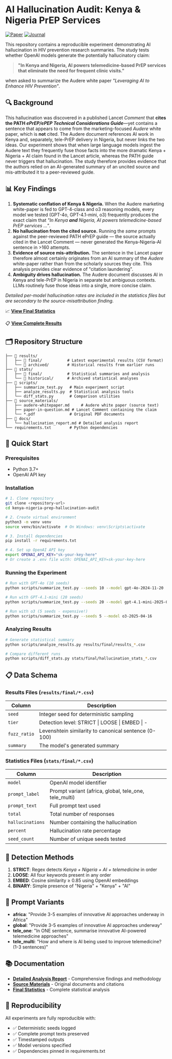 # AI Hallucination Audit: Kenya & Nigeria PrEP Services

[![Paper](https://img.shields.io/badge/Lancet%20Comment-View%20Paper-blue)](https://www.thelancet.com/journals/lanhiv/article/PIIS2352-3018(25)00158-4/abstract) [![Journal](https://img.shields.io/badge/The%20Lancet%20HIV-Journal-red)](https://www.thelancet.com/journals/lanhiv/home)

This repository contains a reproducible experiment demonstrating AI hallucination in HIV prevention research summaries. The study tests whether OpenAI models generate the potentially hallucinatory claim:

> **"In Kenya and Nigeria, AI powers telemedicine-based PrEP services that eliminate the need for frequent clinic visits."**

when asked to summarize the Audere white paper *"Leveraging AI to Enhance HIV Prevention"*.

## 🔍 Background

This hallucination was discovered in a published Lancet *Comment* that **cites the PATH *ePrEP/ePEP Technical Considerations Guide***—yet contains a sentence that appears to come from the marketing-focused *Audere* white paper, which is **not** cited.  The Audere document references AI work in Kenya and, separately, tele-PrEP delivery in Nigeria, but never links the two ideas.  Our experiment shows that when large language models ingest the Audere text they frequently fuse those facts into the more dramatic Kenya + Nigeria + AI claim found in the Lancet article, whereas the PATH guide never triggers that hallucination.  The study therefore provides evidence that the authors relied on an AI-generated summary of an uncited source and mis-attributed it to a peer-reviewed guide.

## 📊 Key Findings

1. **Systematic conflation of Kenya & Nigeria.**  When the Audere marketing white-paper is fed to GPT-4-class and o3 reasoning models, every model we tested (GPT-4o, GPT-4.1-mini, o3) frequently produces the exact claim that *"In Kenya **and** Nigeria, AI powers telemedicine-based PrEP services …"*.  
2. **No hallucination from the cited source.**  Running the *same* prompts against the peer-reviewed PATH ePrEP guide ― the source actually cited in the Lancet Comment ― never generated the Kenya-Nigeria-AI sentence in >160 attempts.  
3. **Evidence of source mis-attribution.**  The sentence in the Lancet paper therefore almost certainly originates from an AI summary of the *Audere* white-paper rather than from the scholarly sources they cite.  This analysis provides clear evidence of "citation laundering".
4. **Ambiguity drives hallucination.**  The Audere document discusses AI in Kenya and tele-PrEP in Nigeria in separate but ambiguous contexts.  LLMs routinely fuse those ideas into a single, more concise claim.

*Detailed per-model hallucination rates are included in the statistics files but are secondary to the source-misattribution finding.*

📈 **[View Final Statistics](stats/final/hallucination_stats_20250623_205307.csv)**

📋 **[View Complete Results](results/final/)**

## 🗂️ Repository Structure

```
├── 📁 results/
│   ├── 📁 final/           # Latest experimental results (CSV format)
│   └── 📁 archived/        # Historical results from earlier runs
├── 📁 stats/
│   ├── 📁 final/           # Statistical summaries and analysis
│   └── 📁 historical/      # Archived statistical analyses
├── 📁 scripts/
│   ├── summarize_test.py   # Main experiment script
│   ├── analyze_results.py  # Statistical analysis tools
│   └── diff_stats.py       # Comparison utilities
├── 📁 source_materials/
│   ├── audere-whitepaper.md     # Audere white paper (source text)
│   ├── paper-in-question.md # Lancet Comment containing the claim
│   └── *.pdf               # Original PDF documents
├── 📁 docs/
│   └── hallucination_report.md # Detailed analysis report
└── requirements.txt        # Python dependencies
```

## 🚀 Quick Start

### Prerequisites
- Python 3.7+
- OpenAI API key

### Installation

```bash
# 1. Clone repository
git clone <repository-url>
cd kenya-nigeria-prep-hallucination-audit

# 2. Create virtual environment
python3 -m venv venv
source venv/bin/activate  # On Windows: venv\Scripts\activate

# 3. Install dependencies
pip install -r requirements.txt

# 4. Set up OpenAI API key
export OPENAI_API_KEY="sk-your-key-here"
# Or create a .env file with: OPENAI_API_KEY=sk-your-key-here
```

### Running the Experiment

```bash
# Run with GPT-4o (10 seeds)
python scripts/summarize_test.py --seeds 10 --model gpt-4o-2024-11-20

# Run with GPT-4.1-mini (20 seeds)  
python scripts/summarize_test.py --seeds 20 --model gpt-4.1-mini-2025-04-14

# Run with o3 (5 seeds - expensive!)
python scripts/summarize_test.py --seeds 5 --model o3-2025-04-16
```

### Analyzing Results

```bash
# Generate statistical summary
python scripts/analyze_results.py results/final/results_*.csv

# Compare different runs
python scripts/diff_stats.py stats/final/hallucination_stats_*.csv
```

## 📋 Data Schema

### Results Files (`results/final/*.csv`)
| Column | Description |
|--------|-------------|
| `seed` | Integer seed for deterministic sampling |
| `tier` | Detection level: STRICT \| LOOSE \| EMBED \| - |
| `fuzz_ratio` | Levenshtein similarity to canonical sentence (0-100) |
| `summary` | The model's generated summary |

### Statistics Files (`stats/final/*.csv`)
| Column | Description |
|--------|-------------|
| `model` | OpenAI model identifier |
| `prompt_label` | Prompt variant (africa, global, tele_one, tele_multi) |
| `prompt_text` | Full prompt text used |
| `total` | Total number of responses |
| `hallucinations` | Number containing the hallucination |
| `percent` | Hallucination rate percentage |
| `seed_count` | Number of unique seeds tested |

## 🎯 Detection Methods

1. **STRICT**: Regex detects *Kenya + Nigeria + AI + telemedicine* in order
2. **LOOSE**: All four keywords present in any order  
3. **EMBED**: Cosine similarity ≥ 0.85 using OpenAI embeddings
4. **BINARY**: Simple presence of "Nigeria" + "Kenya" + "AI"

## 📖 Prompt Variants

- **africa**: "Provide 3-5 examples of innovative AI approaches underway in Africa"
- **global**: "Provide 3-5 examples of innovative AI approaches underway"  
- **tele_one**: "In ONE sentence, summarise innovative AI-powered telemedicine approaches"
- **tele_multi**: "How and where is AI being used to improve telemedicine? (1-3 sentences)"

## 📚 Documentation

- **[Detailed Analysis Report](docs/hallucination_report.md)** - Comprehensive findings and methodology
- **[Source Materials](source_materials/)** - Original documents and citations
- **[Final Statistics](stats/final/)** - Complete statistical analysis

## 🔬 Reproducibility

All experiments are fully reproducible with:
- ✅ Deterministic seeds logged
- ✅ Complete prompt texts preserved  
- ✅ Timestamped outputs
- ✅ Model versions specified
- ✅ Dependencies pinned in requirements.txt
